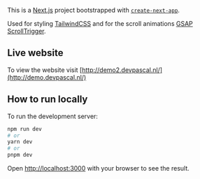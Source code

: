 This is a [Next.js](https://nextjs.org/) project bootstrapped with [`create-next-app`](https://github.com/vercel/next.js/tree/canary/packages/create-next-app).

Used for styling [TailwindCSS](https://tailwindcss.com/) and for the scroll animations [GSAP ScrollTrigger](https://gsap.com/docs/v3/Plugins/ScrollTrigger/).

## Live website

To view the website visit [http://demo2.devpascal.nl/](http://demo.devpascal.nl/)

## How to run locally

To run the development server:

```bash
npm run dev
# or
yarn dev
# or
pnpm dev
```

Open [http://localhost:3000](http://localhost:3000) with your browser to see the result.
